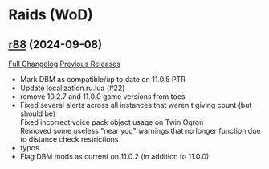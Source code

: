 # <DBM Mod> Raids (WoD)

## [r88](https://github.com/DeadlyBossMods/DBM-WoD/tree/r88) (2024-09-08)
[Full Changelog](https://github.com/DeadlyBossMods/DBM-WoD/compare/r87...r88) [Previous Releases](https://github.com/DeadlyBossMods/DBM-WoD/releases)

- Mark DBM as compatible/up to date on 11.0.5 PTR  
- Update localization.ru.lua (#22)  
- remove 10.2.7 and 11.0.0 game versions from tocs  
- Fixed several alerts across all instances that weren't giving count (but should be)  
    Fixed incorrect voice pack object usage on Twin Ogron  
    Removed some useless "near you" warnings that no longer function due to distance check restrictions  
- typos  
- Flag DBM mods as current on 11.0.2 (in addition to 11.0.0)  
